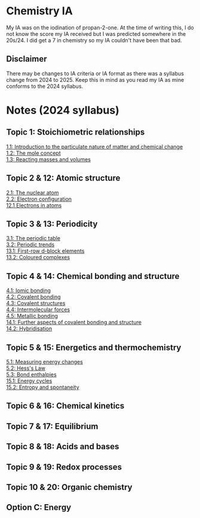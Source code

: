 # Chemistry IA
My IA was on the iodination of propan-2-one. At the time of writing this, I do not know the score my IA received but I was predicted somewhere in the 20s/24. I did get a 7 in chemistry so my IA couldn't have been that bad.

## Disclaimer
There may be changes to IA criteria or IA format as there was a syllabus change from 2024 to 2025. Keep this in mind as you read my IA as mine conforms to the 2024 syllabus.

# Notes (2024 syllabus)
## Topic 1: Stoichiometric relationships
[1.1: Introduction to the particulate nature of matter and chemical change](https://docs.google.com/document/d/1yLPorUIAzFlkX3GADLZlAIpF2Yh6S40wGNYHFvR697Q/edit?usp=drive_link)\
[1.2: The mole concept](https://docs.google.com/document/d/16G8TyGosZK2iXknJYUdaohy5OJ_cata-JUA7AOg6-PI/edit?usp=drive_link)\
[1.3: Reacting masses and volumes](https://docs.google.com/document/d/1FDgYNOuK9W3p2Wutf1lubzzrHh5Yf3F_voackFpnEtU/edit?usp=drive_link)

## Topic 2 & 12: Atomic structure
[2.1: The nuclear atom](https://docs.google.com/document/d/17rK-3zL6mB7fY5VzPrSAlkjui5FHzbhWb289DZQ9B5M/edit?usp=sharing)\
[2.2: Electron configuration](https://docs.google.com/document/d/1SF-YCtIPUzw8lp3SSybidL50l56IUNF_z0PxNHzT1rU/edit?usp=sharing)\
[12.1 Electrons in atoms](https://docs.google.com/document/d/1qGI_MF3VaxUb3w3uB90o6hEC_OTYN1HSA3jYAz9XHms/edit?usp=sharing)

## Topic 3 & 13: Periodicity
[3.1: The periodic table](https://docs.google.com/document/d/1z_lmFAVahUgPRBwwBrg7Zl8ZWcJWDNVHJyqVbo62KP8/edit?usp=drive_link)\
[3.2: Periodic trends](https://docs.google.com/document/d/1Ed_1i7ItK0go-pHuPFndc2KcLgJaSxvcUDrdteWJLvE/edit?usp=drive_link)\
[13.1: First-row d-block elements](https://docs.google.com/document/d/1X8MxX2H6tNiXs4QIWtvowLwdwBHpcGpOdM4I4b3RmO0/edit?usp=drive_link)\
[13.2: Coloured complexes](https://docs.google.com/document/d/1mENKoc4fNBAoa8WHHqX7mhPuJkYdmEpCFRtUm9IWMaY/edit?usp=drive_link)

## Topic 4 & 14: Chemical bonding and structure
[4.1: Iomic bonding](https://docs.google.com/document/d/1mDJguOzycRtmVMBrtrnbtbkOlh5yAGxWofkilBGzDvQ/edit?usp=drive_link)\
[4.2: Covalent bonding](https://docs.google.com/document/d/1-G8WmoMfdYwBX3o-qINMraLdytjIVsOx9ccloMpMRZE/edit?usp=drive_link)\
[4.3: Covalent structures](https://docs.google.com/document/d/1vGqei1zYyfg-QkGDGn5pPH2SvY2jYmL45OZkul3ijuE/edit?usp=drive_link)\
[4.4: Intermolecular forces](https://docs.google.com/document/d/1BSHvHCocOtDMqt8mly1GycKMgrNIQJodgGCOxl55CZg/edit?usp=drive_link)\
[4.5: Metallic bonding](https://docs.google.com/document/d/1vIzyx3LVsIlQW8ObYcw_5QzQYd6YbdPVxePR39oalO8/edit?usp=drive_link)\
[14.1: Further aspects of covalent bonding and structure](https://docs.google.com/document/d/1RZwG9YsrvtDnde8m-1UF1ySxVpEannVO_ajhPYolxmk/edit?usp=drive_link)\
[14.2: Hybridisation](https://docs.google.com/document/d/1PwUHgebFMtdUbCfNrw_QpsVBWfLleXtRoh_5pZs_iBE/edit?usp=drive_link)
## Topic 5 & 15: Energetics and thermochemistry
[5.1: Measuring energy changes](https://docs.google.com/document/d/1yxQlJpdcVIGXyzWrK-Ut1zITWCdiVoe7OY-Iy8ovWq4/edit?usp=drive_link)\
[5.2: Hess's Law](https://docs.google.com/document/d/1Z-TTcTXilne2v_n_6yN-pzBCKlBrsJrdTtB8qSyTkno/edit?usp=drive_link)\
[5.3: Bond enthalpies](https://docs.google.com/document/d/1Wq-jVWr_4HviUgIuDOfAUc2n42ZqlWTMipHUN1luXGw/edit?usp=drive_link)\
[15.1: Energy cycles](https://docs.google.com/document/d/1RtT5_pp5soir0BT_l9vbDZdIxoWbNi_HK1l64Hle-dY/edit?usp=drive_link)\
[15.2: Entropy and spontaneity](https://docs.google.com/document/d/1mISijFOqDyplHuuTGIOLbGOSsGw5iQLRcA76ol6Gy9o/edit?usp=drive_link)

## Topic 6 & 16: Chemical kinetics

## Topic 7 & 17: Equilibrium

## Topic 8 & 18: Acids and bases

## Topic 9 & 19: Redox processes

## Topic 10 & 20: Organic chemistry

## Option C: Energy
